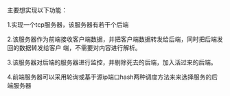 主要想实现以下功能：

1.实现一个tcp服务器，该服务器有若干个后端

2.该服务器作为前端接收客户端数据，并把客户端数据转发给后端，同时把后端发回的数据转发给客户  端，不需要对内容进行解析。

3.该服务器对后端的服务器进行监控，并剔除死去的后端，加入活过来的后端。

4.前端服务器可以采用轮询或基于源ip端口hash两种调度方法来来选择服务的后端服务器